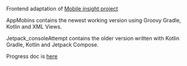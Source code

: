 Frontend adaptation of [Mobile insight project](https://github.com/mobile-insight/mobileinsight-core/tree/ubuntu22-py310/)

AppMobins contains the newest working version using Groovy Gradle, Kotlin and XML Views.

Jetpack_consoleAttempt contains the older version written with Kotlin Gradle, Kotlin and Jetpack Compose.

Progress doc is [here](https://docs.google.com/document/d/10_bcqRQ_ZL_Vh2YslFhlJK5y0NOvC8v-/edit?usp=sharing&ouid=111669255057657587724&rtpof=true&sd=true)
